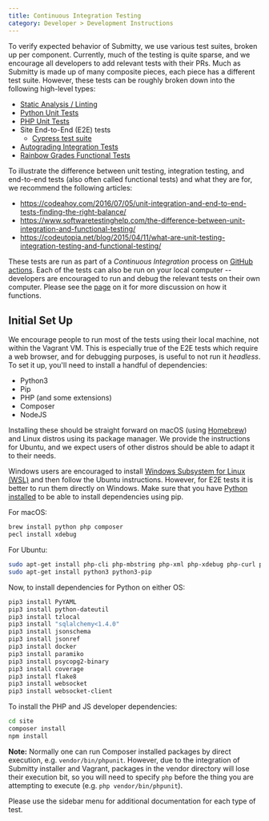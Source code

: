 ```yaml
---
title: Continuous Integration Testing
category: Developer > Development Instructions
---
```


To verify expected behavior of Submitty, we use
various test suites, broken up per component. Currently, much of the testing is quite
sparse, and we encourage all developers to add relevant tests with their PRs. Much as Submitty
is made up of many composite pieces, each piece has a different test suite. However,
these tests can be roughly broken down into the following high-level types:

* [Static Analysis / Linting](linting_static_analysis)
* [Python Unit Tests](python_unit_tests)
* [PHP Unit Tests](php_unit_tests)
*  Site End-to-End (E2E) tests
	- [Cypress test suite](cypress)
* [Autograding Integration Tests](autograding_integration_tests)
* [Rainbow Grades Functional Tests](rainbow_grades_tests)

To illustrate the difference between unit testing, integration testing, and end-to-end tests
(also often called functional tests) and what they are for, we recommend the following articles:

* <https://codeahoy.com/2016/07/05/unit-integration-and-end-to-end-tests-finding-the-right-balance/>
* <https://www.softwaretestinghelp.com/the-difference-between-unit-integration-and-functional-testing/>
* <https://codeutopia.net/blog/2015/04/11/what-are-unit-testing-integration-testing-and-functional-testing/>

These tests are run as part of a _Continuous Integration_ process on
[GitHub actions](https://github.com/Submitty/Submitty/actions). Each of
the tests can also be run on your local computer -- developers are
encouraged to run and debug the relevant tests on their own computer.
Please see the [page](/developer/testing/github_actions) on it for more
discussion on how it functions.

## Initial Set Up

We encourage people to run most of the tests using their local
machine, not within the Vagrant VM. This is especially true of the E2E
tests which require a web browser, and for debugging purposes, is
useful to not run it *headless*. To set it up, you'll need to install a
handful of dependencies:

* Python3
* Pip
* PHP (and some extensions)
* Composer
* NodeJS

Installing these should be straight forward on macOS (using
[Homebrew](https://brew.sh)) and Linux distros using its package
manager.  We provide the instructions for Ubuntu, and we expect users
of other distros should be able to adapt it to their needs.

Windows users are encouraged to install [Windows Subsystem for Linux
(WSL)](https://ubuntu.com/wsl) and then follow the Ubuntu
instructions. However, for E2E tests it is better to run them directly
on Windows. Make sure that you have [Python installed](https://www.python.org/downloads/)
to be able to install dependencies using pip.

For macOS:

```bash
brew install python php composer
pecl install xdebug
```

For Ubuntu:

```bash
sudo apt-get install php-cli php-mbstring php-xml php-xdebug php-curl php-zip php-sqlite3 composer
sudo apt-get install python3 python3-pip
```

Now, to install dependencies for Python on either OS:

```bash
pip3 install PyYAML
pip3 install python-dateutil
pip3 install tzlocal
pip3 install "sqlalchemy<1.4.0"
pip3 install jsonschema
pip3 install jsonref
pip3 install docker
pip3 install paramiko
pip3 install psycopg2-binary
pip3 install coverage
pip3 install flake8
pip3 install websocket
pip3 install websocket-client
```

To install the PHP and JS developer dependencies:

```bash
cd site
composer install
npm install
```

__Note:__ Normally one can run Composer installed packages by direct execution,
e.g. `vendor/bin/phpunit`.  However, due to the integration of
Submitty installer and Vagrant, packages in the vendor directory will
lose their execution bit, so you will need to specify `php` before the
thing you are attempting to execute (e.g. `php vendor/bin/phpunit`).

Please use the sidebar menu for additional documentation for each type of test.
